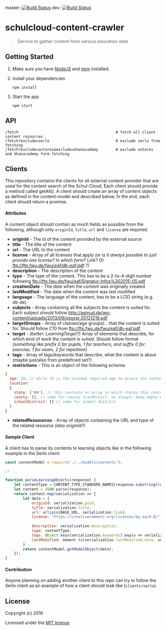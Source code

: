 master: [![Build Status](https://travis-ci.org/schulcloud/schulcloud-content-crawler.svg?branch=master)](https://travis-ci.org/schulcloud/schulcloud-content-crawler)
dev: [![Build Status](https://travis-ci.org/schulcloud/schulcloud-content-crawler.svg?branch=dev)](https://travis-ci.org/schulcloud/schulcloud-content-crawler)
# schulcloud-content-crawler
> Service to gather content from various education sites

## Getting Started

1. Make sure you have [NodeJS](https://nodejs.org/) and [npm](https://www.npmjs.com/) installed.
2. Install your dependencies

    ```
    npm install
    ```
3. Start the app

    ```
    npm start
    ```

## API

```
/fetch                                            # fetch all client content resources
/fetch?exclude=serlo                              # exclude serlo from fetching
/fetch?exclude=antares&exclude=khanacademy        # exclude antares and khanacademy form fetching
```

## Clients

This repository contains the clients for all external content provider that are used for the content search of the Schul-Cloud. 
Each client should provide a method called getAll(). A client should create an array of content objects as defined in the content-model and described below. In the end, each client should return a promise.

#### Attributes
A content object should contain as much fields as possible from the following, although only `originId`, `title`, `url` and `license` are required.

* **originId** - The id of the content provided by the external source
* **title** - The title of the content
* **url** - The URL to the content
* **license** - Array of all licenses that apply *(or is it always possible to just provide one license? In which form? Link? Or ftp://ftp.fwu.de/fwu/eaf/db-eaf.pdf ?)*
* **description** - The description of the content
* **type** - The type of the content. This has to be a 2-to-4-digit number following ftp://ftp.fwu.de/fwu/eaf/Signatur-Infos%202015-05.pdf
* **creationDate** - The date when the content was originally created
* **lastModified** - The date when the content was last modified
* **language** - The language of the content, has to be a LCID string (e.g. de-de)
* **subjects** - Array containing all the subjects the content is suited for. Each subject should follow http://agmud.de/wp-content/uploads/2013/09/sgsyst-20121219.pdf 
* **targetGroups** - Array of classes/age groups/… that the content is suited for. Should follow C10 from ftp://ftp.fwu.de/fwu/eaf/db-eaf.pdf 
* **target** - *(better: LearningTarget?)* Array of elements that describe, for which kind of work the content is suited. Should follow format *(something like prefix 0 for pupils, 1 for teachers, and suffix 0 for exercise, 1 for exam, 2 for repetition)*
* **tags** - Array of tags/keywords that describe, what the content is about (maybe just/also from predefined set?)
* **restrictions** - This is an object of the following schema: 
```javascript
{
  age: 14, // while 14 is the minimum required age to access the content
  location:
  {
    state: ['HH'], // this contains an array in which states this content can be accessed
    county: [], // same for county (Landkreis); as always: keep empty when it does not apply
    schoolDistrict: [] // same for school district
  }
}
```

* **relatedRessources** - Array of objects containing the URL and type of the related resource *(also originId?)*

#### Sample Client
A client has to parse its contents to learning objects like in the following example in the Serlo client:
```javascript
const contentModel = require('./../models/contents');

// ...

function parseLearningObjects(response) {
    let contentType = CONTENT_TYPE_STANDARD_NAMES[response.substring(response.lastIndexOf('/')+1)];
    let content = JSON.parse(response);
    return content.map(serialization => {
        let data = {
            originId: serialization.guid,
            title: serialization.title,
            url: urljoin(BASE_URL, serialization.link),
            license: "https://creativecommons.org/licenses/by-sa/4.0/",
            
            description: serialization.description,            
            type: contentType,
            tags: Object.keys(serialization.keywords).map(x => serialization.keywords[x]),            
            lastModified: moment.tz(serialization.lastModified.date, serialization.lastModified.timezone).toDate(),
        }
        return contentModel.getModelObject(data);
    });
}
```

#### Contribution

Anyone planning on adding another client to this repo can try to follow the Serlo client as an example of how a client should look like (`clients/serlo`).

## License

Copyright (c) 2016

Licensed under the [MIT license](LICENSE).
